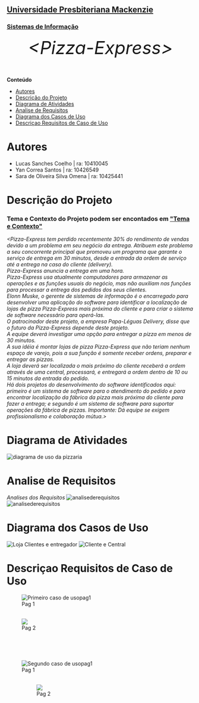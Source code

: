 <h2><a href= "https://www.mackenzie.br">Universidade Presbiteriana Mackenzie</a></h2>
<h3><a href= "https://www.mackenzie.br/graduacao/sao-paulo-higienopolis/sistemas-de-informacao">Sistemas de Informação</a></h3>


<font size="+12"><center>
*&lt;Pizza-Express&gt;*
</center></font>


**Conteúdo**

- [Autores](#autores)
- [Descrição do Projeto](#descrição-do-projeto)
- [Diagrama de Atividades](#diagrama-de-atividades)
- [Analise de Requisitos](#analise-de-requisitos)
- [Diagrama dos Casos de Uso](#diagrama-dos-casos-de-uso)
- [Descriçao Requisitos de Caso de Uso](#descriçao-requisitos-de-caso-de-uso)


# Autores

* Lucas Sanches Coelho | ra: 10410045
* Yan Correa Santos | ra: 10426549
* Sara de Oliveira Silva Omena | ra: 10425441


# Descrição do Projeto

<h3> Tema e Contexto do Projeto podem ser encontados em <a href="arqs/Tema e Contexto do Projeto.pdf">"Tema e Contexto"</a></h3>

*&lt;Pizza-Express tem perdido recentemente 30% do rendimento de vendas
devido a um problema em seu negócio da entrega. Atribuem este
problema a seu concorrente principal que promoveu um programa que
garante o serviço de entrega em 30 minutos, desde a entrada da
ordem de serviço até a entrega na casa do cliente (delivery). <br>
Pizza-Express anuncia a entrega em uma hora. <br>
Pizza-Express usa atualmente computadores para armazenar as
operações e as funções usuais do negócio, mas não auxiliam nas
funções para processar a entrega dos pedidos dos seus clientes. <br>
Elonn Muske, o gerente de sistemas de informação é o encarregado
para desenvolver uma aplicação do software para identificar a
localização de lojas de pizza Pizza-Express mais próxima do cliente
e para criar o sistema de software necessário para operá-las. <br>
O patrocinador deste projeto, a empresa Papa-Léguas Delivery,
disse que o futuro da Pizza-Express depende deste projeto. <br>
A equipe deverá investigar uma opção para entregar a pizza em menos
de 30 minutos.<br>
A sua idéia é montar lojas de pizza Pizza-Express que não teriam
nenhum espaço de varejo, pois a sua função é somente receber
ordens, preparar e entregar as pizzas. <br>
A loja deverá ser localizada o mais próximo do cliente receberá a
ordem através de uma central, processará, e entregará a ordem
dentro de 10 ou 15 minutos da entrada do pedido. <br>
Há dois projetos do desenvolvimento do software identificados
aqui:
primeiro é um sistema de software para o atendimento do pedido e
para encontrar localização da fábrica da pizza mais próxima do
cliente para fazer a entrega; e
segundo é um sistema de software para suportar operações da fábrica
de pizzas.
Importante: Dá equipe se exigem profissionalismo e colaboração
mútua.&gt;*


# Diagrama de Atividades
<img src="arqs/diagramapizza.png" alt="diagrama de uso da pizzaria">

# Analise de Requisitos

*Analises dos Requisitos*
<img src="arqs/fase1.jpeg" alt="analisederequisitos"> <br> 
<img src="arqs/fas1.jpeg" alt="analisederequisitos">


# Diagrama dos Casos de Uso

<img src="arqs/loja-entregador-cliente_fase3.jpeg" alt="Loja Clientes e entregador">
<img src="arqs/cliente-central_fase3.jpeg" alt="Cliente e Central">

# Descriçao Requisitos de Caso de Uso

<figure><img src="arqs/primeirocasodeusopag1.png" alt="Primeiro caso de usopag1"><figcaption>Pag 1</figcaption> <br></figure>
<figure><img src="arqs/primeirocasodeusopag2.png"><figcaption>Pag 2</figcaption></figure>
<br> <br> <br>

<figure><img src="arqs/segundocasodeusopag1.png" alt="Segundo caso de usopag1"><figcaption>Pag 1</figcaption><br>
<figure><img src="arqs/segundocasodeusopag2.png"><figcaption>Pag 2</figcaption> </figure>

<br><br>


